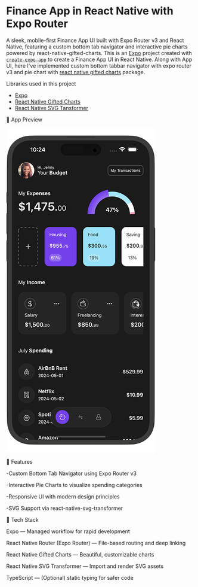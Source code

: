 # Finance App in React Native with Expo Router 
A sleek, mobile-first Finance App UI built with Expo Router v3 and React Native, featuring a custom bottom tab navigator and interactive pie charts powered by react-native-gifted-charts.
This is an [Expo](https://expo.dev) project created with [`create-expo-app`](https://www.npmjs.com/package/create-expo-app) to create a Finance App UI in React Native. Along with App UI, here I've implemented custom bottom tabbar navigator with expo router v3 and pie chart with [react native gifted charts](https://github.com/Abhinandan-Kushwaha/react-native-gifted-charts) package.

Libraries used in this project

- [Expo](https://expo.dev)
- [React Native Gifted Charts](https://github.com/Abhinandan-Kushwaha/react-native-gifted-charts)
- [React Native SVG Tansformer](https://github.com/kristerkari/react-native-svg-transformer)



📱 App Preview







![Finance App in React Native with Expo Router](./finance-app-iphone.png)






🚀 Features

-Custom Bottom Tab Navigator using Expo Router v3

-Interactive Pie Charts to visualize spending categories

-Responsive UI with modern design principles

-SVG Support via react-native-svg-transformer




🧰 Tech Stack

Expo — Managed workflow for rapid development

React Native Router (Expo Router) — File-based routing and deep linking

React Native Gifted Charts — Beautiful, customizable charts

React Native SVG Transformer — Import and render SVG assets

TypeScript — (Optional) static typing for safer code




